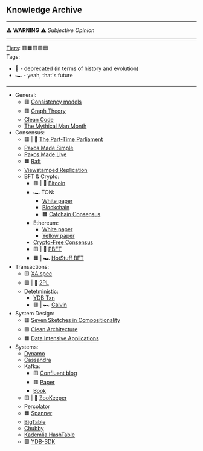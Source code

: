 ## Knowledge Archive
***
⚠️ **WARNING** ⚠️ 
*Subjective Opinion*
***
[Tiers](https://en.wikipedia.org/wiki/Tier_list): 🟥🟧🟨🟩🟦\
Tags:
- 🦽 - deprecated (in terms of history and evolution)
- 🏎 - yeah, that's future
***
- General:
  + 🟥 [Consistency models](https://jepsen.io/consistency)
  + 🟥 [Graph Theory](https://logic.pdmi.ras.ru/~dvk/graphs_dk.pdf)
  + [Clean Code](https://github.com/jnguyen095/clean-code/blob/master/Clean.Code.A.Handbook.of.Agile.Software.Craftsmanship.pdf)
  + [The Mythical Man Month](https://web.eecs.umich.edu/~weimerw/2018-481/readings/mythical-man-month.pdf)
- Consensus:
  + 🟥 | 🦽 [The Part-Time Parliament](https://lamport.azurewebsites.net/pubs/lamport-paxos.pdf)
  + [Paxos Made Simple](https://lamport.azurewebsites.net/pubs/paxos-simple.pdf)
  + [Paxos Made Live](https://www.cs.utexas.edu/users/lorenzo/corsi/cs380d/papers/paper2-1.pdf)
  + 🟧 [Raft](https://raft.github.io/raft.pdf)
  + [Viewstamped Replication](https://pmg.csail.mit.edu/papers/vr.pdf)
  - BFT & Crypto:
    - 🟥 | 🦽 [Bitcoin](https://bitcoin.org/bitcoin.pdf)
    - 🏎 TON:
      - [White paper](https://docs.ton.org/ton.pdf)
      - [Blockchain](https://docs.ton.org/tblkch.pdf)
      - 🟧 [Catchain Consensus](https://docs.ton.org/catchain.pdf)
    - Ethereum:
      - [White paper](https://ethereum.org/content/whitepaper/whitepaper-pdf/Ethereum_Whitepaper_-_Buterin_2014.pdf)
      - [Yellow paper](https://ethereum.github.io/yellowpaper/paper.pdf)
    - [Crypto-Free Consensus](https://eprint.iacr.org/2024/677.pdf)
    - 🟨 | 🦽 [PBFT](https://pmg.csail.mit.edu/papers/osdi99.pdf)
    - 🟧 | 🏎 [HotStuff BFT](https://arxiv.org/pdf/1803.05069)
- Transactions:
  + 🟨 [XA spec](https://pubs.opengroup.org/onlinepubs/009680699/toc.pdf)
  + 🟩 | 🦽 [2PL](https://www.microsoft.com/en-us/research/wp-content/uploads/2016/05/chapter3.pdf)
  + Detetministic:
    - [YDB Txn](https://highload.ru/moscow/2019/abstracts/5324)
    - 🟥 | 🏎 [Calvin](https://cs.yale.edu/homes/thomson/publications/calvin-sigmod12.pdf)
- System Design:
  + 🟥 [Seven Sketches in Compositionality](https://arxiv.org/pdf/1803.05316)
  + 🟩 [Clean Architecture](https://github.com/GunterMueller/Books-3/blob/master/Clean%20Architecture%20A%20Craftsman%20Guide%20to%20Software%20Structure%20and%20Design.pdf)
  + 🟧 [Data Intensive Applications](https://github.com/lafengnan/ebooks-1/blob/master/Designing%20Data%20Intensive%20Applications.pdf)
- Systems:
  - [Dynamo](https://www.allthingsdistributed.com/files/amazon-dynamo-sosp2007.pdf)
  - [Cassandra](https://www.cs.cornell.edu/projects/ladis2009/papers/lakshman-ladis2009.pdf)
  - Kafka:
      - 🟨 [Confluent blog](https://www.confluent.io/blog/)
      - 🟥 [Paper](https://notes.stephenholiday.com/Kafka.pdf)
      - [Book](https://book.huihoo.com/pdf/confluent-kafka-definitive-guide-complete.pdf)
  - 🟨 | 🦽 [ZooKeeper](https://zookeeper.apache.org/doc/r3.2.2/zookeeperOver.pdf)
  - [Percolator](https://storage.googleapis.com/gweb-research2023-media/pubtools/pdf/36726.pdf)
  - 🟧 [Spanner](https://research.google.com/archive/spanner-osdi2012.pdf)
  - [BigTable](https://storage.googleapis.com/gweb-research2023-media/pubtools/pdf/68a74a85e1662fe02ff3967497f31fda7f32225c.pdf)
  - [Chubby](https://research.google.com/archive/chubby-osdi06.pdf)
  - [Kademlia HashTable](https://pdos.csail.mit.edu/~petar/papers/maymounkov-kademlia-lncs.pdf)
  - 🟩 [YDB-SDK](https://youtu.be/bbdk2UGkWR8?si=63REowfjWR9gqqaP)

